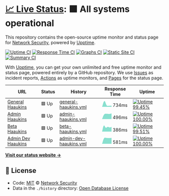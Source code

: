 # [📈 Live Status](https://aau-network-security.github.io/uptime-haaukins): <!--live status--> **🟩 All systems operational**

This repository contains the open-source uptime monitor and status page for [Network Security](http://es.aau.dk), powered by [Upptime](https://github.com/upptime/upptime).

[![Uptime CI](https://github.com/koj-co/upptime/workflows/Uptime%20CI/badge.svg)](https://github.com/koj-co/upptime/actions?query=workflow%3A%22Uptime+CI%22)
[![Response Time CI](https://github.com/koj-co/upptime/workflows/Response%20Time%20CI/badge.svg)](https://github.com/koj-co/upptime/actions?query=workflow%3A%22Response+Time+CI%22)
[![Graphs CI](https://github.com/koj-co/upptime/workflows/Graphs%20CI/badge.svg)](https://github.com/koj-co/upptime/actions?query=workflow%3A%22Graphs+CI%22)
[![Static Site CI](https://github.com/koj-co/upptime/workflows/Static%20Site%20CI/badge.svg)](https://github.com/koj-co/upptime/actions?query=workflow%3A%22Static+Site+CI%22)
[![Summary CI](https://github.com/koj-co/upptime/workflows/Summary%20CI/badge.svg)](https://github.com/koj-co/upptime/actions?query=workflow%3A%22Summary+CI%22)

With [Upptime](https://upptime.js.org), you can get your own unlimited and free uptime monitor and status page, powered entirely by a GitHub repository. We use [Issues](https://github.com/aau-network-security/uptime-haaukins/issues) as incident reports, [Actions](https://github.com/aau-network-security/uptime-haaukins/actions) as uptime monitors, and [Pages](https://aau-network-security.github.io/uptime-haaukins) for the status page.

<!--start: status pages-->
<!-- This summary is generated by Upptime (https://github.com/upptime/upptime) -->
<!-- Do not edit this manually, your changes will be overwritten -->

| URL                                                   | Status | History                                                                                                                         | Response Time                                                                           | Uptime                                                                                                                                                                                                                                              |
| ----------------------------------------------------- | ------ | ------------------------------------------------------------------------------------------------------------------------------- | --------------------------------------------------------------------------------------- | --------------------------------------------------------------------------------------------------------------------------------------------------------------------------------------------------------------------------------------------------- |
| [General Haaukins](https://general.haaukins.com)      | 🟩 Up  | [general-haaukins.yml](https://github.com/aau-network-security/haaukins-uptime/commits/master/history/general-haaukins.yml)     | <img alt="Response time graph" src="./graphs/general-haaukins.png" height="20"> 734ms   | [![Uptime 99.45%](https://img.shields.io/endpoint?url=https%3A%2F%2Fraw.githubusercontent.com%2Faau-network-security%2Fhaaukins-uptime%2Fmaster%2Fapi%2Fgeneral-haaukins%2Fuptime.json)](https://uptime.haaukins.com/history/general-haaukins)      |
| [Admin Haaukins](https://admin.haaukins.com:8003)     | 🟩 Up  | [admin-haaukins.yml](https://github.com/aau-network-security/haaukins-uptime/commits/master/history/admin-haaukins.yml)         | <img alt="Response time graph" src="./graphs/admin-haaukins.png" height="20"> 496ms     | [![Uptime 100.00%](https://img.shields.io/endpoint?url=https%3A%2F%2Fraw.githubusercontent.com%2Faau-network-security%2Fhaaukins-uptime%2Fmaster%2Fapi%2Fadmin-haaukins%2Fuptime.json)](https://uptime.haaukins.com/history/admin-haaukins)         |
| [Beta Haaukins](https://beta.ntp-event.dk)            | 🟩 Up  | [beta-haaukins.yml](https://github.com/aau-network-security/haaukins-uptime/commits/master/history/beta-haaukins.yml)           | <img alt="Response time graph" src="./graphs/beta-haaukins.png" height="20"> 386ms      | [![Uptime 99.51%](https://img.shields.io/endpoint?url=https%3A%2F%2Fraw.githubusercontent.com%2Faau-network-security%2Fhaaukins-uptime%2Fmaster%2Fapi%2Fbeta-haaukins%2Fuptime.json)](https://uptime.haaukins.com/history/beta-haaukins)            |
| [Admin Dev Haaukins](https://admin.ntp-event.dk:8003) | 🟩 Up  | [admin-dev-haaukins.yml](https://github.com/aau-network-security/haaukins-uptime/commits/master/history/admin-dev-haaukins.yml) | <img alt="Response time graph" src="./graphs/admin-dev-haaukins.png" height="20"> 581ms | [![Uptime 100.00%](https://img.shields.io/endpoint?url=https%3A%2F%2Fraw.githubusercontent.com%2Faau-network-security%2Fhaaukins-uptime%2Fmaster%2Fapi%2Fadmin-dev-haaukins%2Fuptime.json)](https://uptime.haaukins.com/history/admin-dev-haaukins) |

<!--end: status pages-->

[**Visit our status website →**](https://aau-network-security.github.io/uptime-haaukins)

## 📄 License

- Code: [MIT](./LICENSE) © [Network Security](http://es.aau.dk)
- Data in the `./history` directory: [Open Database License](https://opendatacommons.org/licenses/odbl/1-0/)

